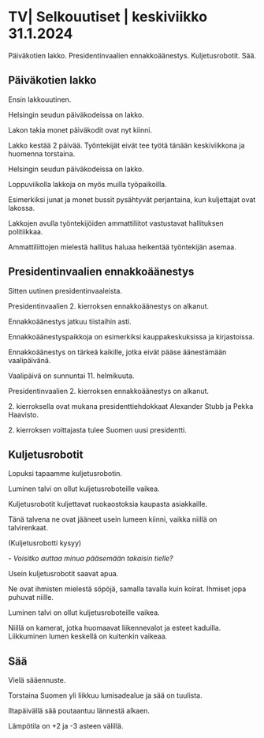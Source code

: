 # TV\| Selkouutiset \| keskiviikko 31.1.2024

Päiväkotien lakko. Presidentinvaalien ennakkoäänestys. Kuljetusrobotit. Sää.

## Päiväkotien lakko

Ensin lakkouutinen.

Helsingin seudun päiväkodeissa on lakko.

Lakon takia monet päiväkodit ovat nyt kiinni.

Lakko kestää 2 päivää. Työntekijät eivät tee työtä tänään keskiviikkona ja huomenna torstaina.

Helsingin seudun päiväkodeissa on lakko.

Loppuviikolla lakkoja on myös muilla työpaikoilla.

Esimerkiksi junat ja monet bussit pysähtyvät perjantaina, kun kuljettajat ovat lakossa.

Lakkojen avulla työntekijöiden ammattiliitot vastustavat hallituksen politiikkaa.

Ammattiliittojen mielestä hallitus haluaa heikentää työntekijän asemaa.

## Presidentinvaalien ennakkoäänestys

Sitten uutinen presidentinvaaleista.

Presidentinvaalien 2. kierroksen ennakkoäänestys on alkanut.

Ennakkoäänestys jatkuu tiistaihin asti.

Ennakkoäänestyspaikkoja on esimerkiksi kauppakeskuksissa ja kirjastoissa.

Ennakkoäänestys on tärkeä kaikille, jotka eivät pääse äänestämään vaalipäivänä.

Vaalipäivä on sunnuntai 11. helmikuuta.

Presidentinvaalien 2. kierroksen ennakkoäänestys on alkanut.

2\. kierroksella ovat mukana presidenttiehdokkaat Alexander Stubb ja Pekka Haavisto.

2\. kierroksen voittajasta tulee Suomen uusi presidentti.

## Kuljetusrobotit

Lopuksi tapaamme kuljetusrobotin.

Luminen talvi on ollut kuljetusroboteille vaikea.

Kuljetusrobotit kuljettavat ruokaostoksia kaupasta asiakkaille.

Tänä talvena ne ovat jääneet usein lumeen kiinni, vaikka niillä on talvirenkaat.

(Kuljetusrobotti kysyy)

*- Voisitko auttaa minua pääsemään takaisin tielle?*

Usein kuljetusrobotit saavat apua.

Ne ovat ihmisten mielestä söpöjä, samalla tavalla kuin koirat. Ihmiset jopa puhuvat niille.

Luminen talvi on ollut kuljetusroboteille vaikea.

Niillä on kamerat, jotka huomaavat liikennevalot ja esteet kaduilla. Liikkuminen lumen keskellä on kuitenkin vaikeaa.

## Sää

Vielä sääennuste.

Torstaina Suomen yli liikkuu lumisadealue ja sää on tuulista.

Iltapäivällä sää poutaantuu lännestä alkaen.

Lämpötila on +2 ja -3 asteen välillä.

